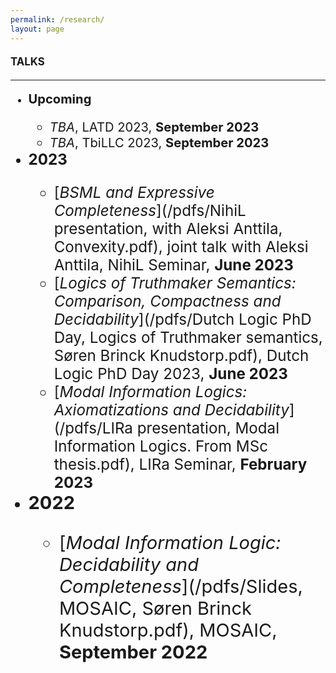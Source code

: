 ```yaml
---
permalink: /research/
layout: page
---
```


#### <Big>TALKS

-----------

  * <big>**Upcoming**
      * *TBA*, LATD 2023, **September 2023**
      * *TBA*, TbiLLC 2023, **September 2023**
  * <big>**2023**
      * [*BSML and Expressive Completeness*](/pdfs/NihiL presentation, with Aleksi Anttila, Convexity.pdf), joint talk with Aleksi Anttila, NihiL Seminar, **June 2023**
      * [*Logics of Truthmaker Semantics: Comparison, Compactness and Decidability*](/pdfs/Dutch Logic PhD Day, Logics of Truthmaker semantics, Søren Brinck Knudstorp.pdf), Dutch Logic PhD Day 2023, **June 2023**
      * [*Modal Information Logics: Axiomatizations and Decidability*](/pdfs/LIRa presentation, Modal Information Logics. From MSc thesis.pdf), LIRa Seminar, **February 2023**
  * <big>**2022**
      *  [*Modal Information Logic: Decidability and Completeness*](/pdfs/Slides, MOSAIC, Søren Brinck Knudstorp.pdf), MOSAIC, **September 2022**
